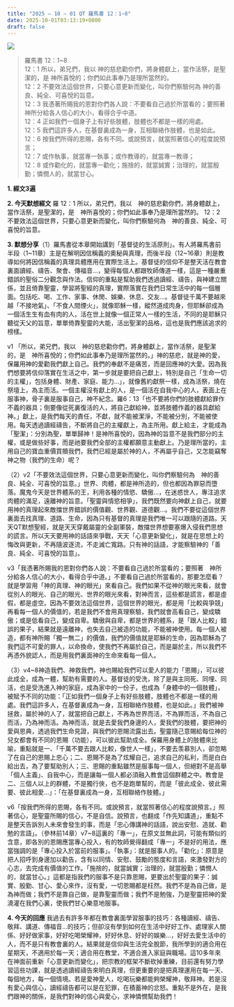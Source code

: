 ```yaml
---
title: "2025 – 10 – 01 QT 羅馬書 12：1~8"
date: 2025-10-01T03:13:19+0800
draft: false
---
```


![](/images/qt.jpg)
> 羅馬書 12：1~8  
> 12：1 所以，弟兄們，我以 神的慈悲勸你們，將身體獻上，當作活祭，是聖潔的，是 神所喜悅的；你們如此事奉乃是理所當然的。  
> 12：2 不要效法這個世界，只要心意更新而變化，叫你們察驗何為 神的善良、純全、可喜悅的旨意。  
> 12：3 我憑著所賜我的恩對你們各人說：不要看自己過於所當看的；要照著 神所分給各人信心的大小，看得合乎中道。  
> 12：4 正如我們一個身子上有好些肢體，肢體也不都是一樣的用處。  
> 12：5 我們這許多人，在基督裏成為一身，互相聯絡作肢體，也是如此。  
> 12：6 按我們所得的恩賜，各有不同。或說預言，就當照著信心的程度說預言；  
> 12：7 或作執事，就當專一執事；或作教導的，就當專一教導；  
> 12：8 或作勸化的，就當專一勸化；施捨的，就當誠實；治理的，就當殷勤；憐憫人的，就當甘心。   



**1.  經文3遍**

**2. 今天默想經文**
羅 12：1 所以，弟兄們，我以　神的慈悲勸你們，將身體獻上，當作活祭，是聖潔的，是　神所喜悅的；你們如此事奉乃是理所當然的。
12：2 不要效法這個世界，只要心意更新而變化，叫你們察驗何為　神的善良、純全、可喜悅的旨意。

**3. 默想分享**（1）羅馬書從本章開始講到「基督徒的生活原則」。有人將羅馬書前半段（1~11章）主是在解明因信稱義的奧秘與真理，而後半段（12~16章）則是教導如何將因信稱義的真理具體應用在實際生活上。基督徒的信仰不是整天活在教會裏面讀經、禱告、聚會、傳福音…，變得每個人都跟牧師傳道一樣，這是一種嚴重錯誤的聖俗二分觀念與作法。信仰的重點是幫助我們透過讀經、禱告，與神建立關係，並且倚靠聖靈，學習將聖經的真理，實際落實在我們日常生活中的每一個層面。包括吃、喝、工作、家事、休閒、娛樂、休息、交友…。基督徒千萬不要越來越「不接地氣」、「不食人間煙火」，就像耶穌一樣，縱然道成肉身，但耶穌卻成為一個活生生有血有肉的人，活在世上就像一個正常人一樣的生活，不同的是耶穌只聽從天父的旨意，單單倚靠聖靈的大能，活出聖潔的品格，這也是我們應該追求的榜樣。

v1 「所以，弟兄們，我以　神的慈悲勸你們，將身體獻上，當作活祭，是聖潔的，是　神所喜悅的；你們如此事奉乃是理所當然的。」神的慈悲，就是神的愛，保羅用神的愛勸我們獻上自己。我們的奉獻不是痛苦，而是回應神的大愛。因為我們想要將信仰落實在生活之中，第一步就是要把自己獻上，特別是自己「生命一切的主權」，包括身體、財產、家庭、能力…」，就像舊約獻祭一樣，成為活祭，燒在祭壇上，為主而活。一個主權沒有獻上的人，是一個活在自我中心的人，表面上在服事神，骨子裏是服事自己，神不紀念。羅6：13「也不要將你們的肢體獻給罪作不義的器具；倒要像從死裏復活的人，將自己獻給神，並將肢體作義的器具獻給神。」獻上，是我們每天的責任，不獻，就不能被潔淨，不能被分別，不能被使用。每天透過讀經禱告，不斷將自己的主權獻上，為主所用。獻上給主，才能成為「聖潔」：分別為聖，單單歸神！是神所喜悅的，因為神的旨意不是我們部分的主權，或是做些好事，而是祂要我們全部的主權都願意主動獻上。乃是理所當的，主用自己的寶血重價買贖我們，我們已經是屬於神的人，不再屬乎自己，又怎能竊奪神之物（我們的生命）呢？

（2）v2「不要效法這個世界，只要心意更新而變化，叫你們察驗何為　神的善良、純全、可喜悅的旨意。」世界、肉體，都是神所造的，但也都因為罪惡而墮落。魔鬼今天是世界體系的王，利用各種的情慾、驕傲…，在迷惑世人，專注追求肉體的滿足，遠離神的旨意。「聖靈與情慾相爭」，我們既然要向神獻上自己，就要用神的真理起來敵擋世界錯誤的價值觀、世界觀、道德觀…。我們不要從這個世界裏面去找真理、道路、生命，因為只有基督的真理是我們唯一可以跟隨的道路。天天QT默想聖經，就是天天穿戴屬靈的全副軍裝，敵擋世界想要塞爆入侵我們思想的謊言。所以天天要用神的話語來爭戰，天天「心意更新變化」，就是在思想上的悔改與更新，不再隨波逐流，不走滅亡寬路。只有神的話語，才能察驗神的「善良、純全、可喜悅的旨意」。

v3「我憑著所賜我的恩對你們各人說：不要看自己過於所當看的；要照著　神所分給各人信心的大小，看得合乎中道。」不要看自己過於所當看的，那要怎麼看？就是學習用「神的真理、神的眼光」來看自己。我們如果不從神的眼光來看，就會從別人的眼光、自己的眼光、世界的眼光來看，對神而言，這些都是謊言，都是虛假，都是虛空。因為不要效法這個世界，這個世界的眼光，都是用「比較與爭競」再看每一個人的價值的，若是我們不會用真理察驗，我們就會高看自己，變成驕傲；或是低看自己，變成自卑。驕傲與自卑，都是世界的體系，是「跟人比較」錯誤的果子，結果就是遠離神，也失去自己被造的功能，不能被神使用。每一個人被造，都有神所賜「獨一無二」的價值，我們的價值就是耶穌的生命，因為耶穌為了我們這不可愛的罪人，以命換命，使我們不再屬於自己，而是屬於主，所以我們不再憑外貌認人，而是用我們裏面神的生命來看每一個人。

（3）v4~8神造我們、神救我們，神也賜給我們可以愛人的能力「恩賜」，可以彼此成全，成為一體，幫助有需要的人。基督徒的受洗，除了是與主同死、同埋、同活，也是受洗進入神的家庭，成為家中的一份子，也成為「身體中的一個肢體」，被賦予不同的功能：「正如我們一個身子上有好些肢體，肢體也不都是一樣的用處。我們這許多人，在基督裏成為一身，互相聯絡作肢體，也是如此。」我們被神拯救，屬於神的人了，就當把自己獻上，不再為世界而活，不為罪而活，不為自己而活，乃為神而活。為神而活，就是去愛我們身邊的人，愛我們的肢體，要把神的愛與恩典，透過我們生命見證，與我們的恩賜流露出去。聖靈隨己意賜給每位神的兒女都會有不同的恩賜（功能），可以彼此幫助成全。保羅用身體上的肢體來比喻，重點就是一、「千萬不要去跟人比較，像世人一樣」，不要去羡慕別人，卻忽略了在自己的恩賜上忠心；二、恩賜不是為了炫耀自己，追求自己的私利，而是白白給出去，為了要幫助別人；三、恩賜的重點雖然是服事每一個人，但絕對不是高舉「個人主義」、自我中心，而是讓每一個人都必須融入教會這個群體之中。教會是二、三個人以上的群體，不是獨行俠，也不是跑單幫的，而是「彼此成全、彼此需要、彼此相愛…」：「在基督裏成為一身，互相聯絡作肢體。」

v6「按我們所得的恩賜，各有不同。或說預言，就當照著信心的程度說預言。」照著信心，是聖靈所賜的信心，不是自信。說預言，也翻成「作先知講道」，重點不是整天告訴別人未來會發生的事，而是「忠心傳講神的話語，說出安慰、造就、勸勉的言語」。（參林前14章）v7~8這裏的「專一」，在原文並無此詞，可能有類似的含意，即各別的恩賜應當專心投入，有的牧師覺得翻成「專一」不是好的用法，應當強調的是「專心投入於當前的服事」。「執事」：就是服事人的。「勸化」：原意是把人招呼到身邊加以勸告，含有以同情、安慰、鼓勵的態度和言語，來激發對方的心志，去完成有價值的工作。「施捨的，就當誠實；治理的，就當殷勤；憐憫人的，就當甘心。」這都是指我們的服事不是只靠恩賜，更要出於聖靈的果子：誠實、殷勤、甘心、愛心來作，沒有愛，一切恩賜都是枉然。我們不是為自己做，是為神而做；我們不是靠自己做，是靠聖靈而做；我們不是勉強，乃是聖靈把神的愛澆灌在我們心裏，使我們甘心樂意地服事。

**4. 今天的回應**
我過去有許多年都在教會裏面學習服事的技巧：各種讀經、禱告、敬拜、講道、傳福音…的技巧；但卻沒有學到如何在生活中好好工作、處理家人關係、好好做家事，好好吃喝榮耀神，好好休息、好好的娛樂…，好好去愛生活中的人，而不是只有教會裏的人。結果就是信仰與生活完全脫節，我所學到的適合用在星期天，不適用於每一天；適合用在教堂，不適合進入家庭與職場。這10多年來在神面前重新「心意更新而變化」，把宗教的框架不斷砍掉重練，目前還有努力學習這些功課，就是透過讀經禱告來明白真理，但更重要的是把真理運用在每一天、每個地方，每一個情境。若是愛神愛人，吃喝玩樂都能夠榮耀神，敬拜神。若是沒有愛心與信心，讀經禱告都可以是在犯罪，在積蓄神的忿怒。重點不是外在，是我們跟神的關係，是我們對神的信心與愛心，求神憐憫幫助我們！

